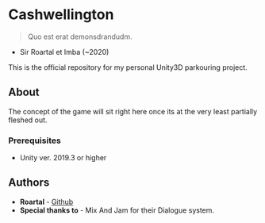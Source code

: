 # Cashwellington

> Quo est erat demonsdrandudm.

- Sir Roartal et Imba (~2020)

This is the official repository for my personal Unity3D parkouring project.

## About

The concept of the game will sit right here once its at the very least partially fleshed out.

### Prerequisites

-  Unity ver. 2019.3 or higher

## Authors

* **Roartal** - [Github](https://github.com/Roartal)
* **Special thanks to** - Mix And Jam for their Dialogue system.
